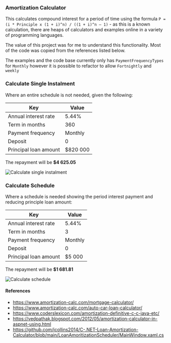 ### ﻿Amortization Calculator

This calculates compound interest for a period of time using the formula `P = (i * Principle x (1 + i)^n) / ((1 + i)^n – 1)` - as this is a known calculation, there are heaps of calculators and examples online in a variety of programming languages. 

The value of this project was for me to understand this functionality. Most of the code was copied from the references listed below.

The examples and the code base currently only has `PaymentFrequencyTypes` for `Monthly` however it is possible to refactor to allow `Fortnightly` and `weekly` 

### Calculate Single Instalment

Where an entire schedule is not needed, given the following:

| Key                   | Value    |
| --------------------- | -------- |
| Annual interest rate  | 5.44%    |
| Term in months        | 360      |
| Payment frequency     | Monthly  |
| Deposit               | 0        |
| Principal loan amount | $820 000 |

The repayment will be **$4 625.05**

![Calculate single instalment](https://carlpaton.github.io/d/amortization-calculator/calculate-single-instalment.jpg)

### Calculate Schedule

Where a schedule is needed showing the period interest payment and reducing principle loan amount:

| Key                   | Value   |
| --------------------- | ------- |
| Annual interest rate  | 5.44%   |
| Term in months        | 3       |
| Payment frequency     | Monthly |
| Deposit               | 0       |
| Principal loan amount | $5 000  |

The repayment will be **$1 681.81**

![Calculate schedule](https://carlpaton.github.io/d/amortization-calculator/calculate-schedule.jpg)

#### References

* https://www.amortization-calc.com/mortgage-calculator/
* https://www.amortization-calc.com/auto-car-loan-calculator/
* https://www.coderslexicon.com/amortization-definitive-c-c-java-etc/
* https://vedpathak.blogspot.com/2012/05/amortization-calculator-in-aspnet-using.html
* https://github.com/jcollins2014/C-.NET-Loan-Amortization-Calculator/blob/main/LoanAmoritizationScheduler/MainWindow.xaml.cs